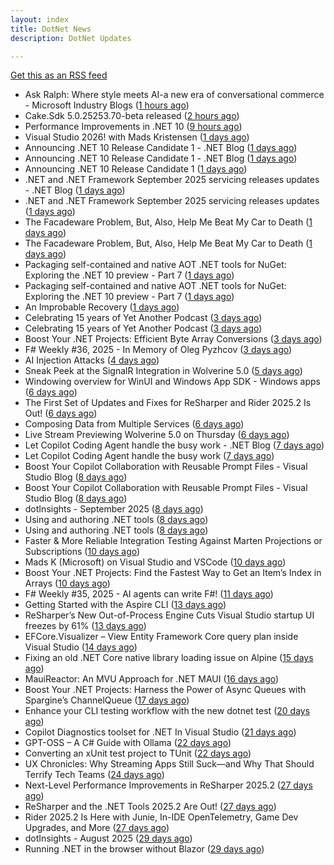```yaml
---
layout: index
title: DotNet News
description: DotNet Updates

---
```


[Get this as an RSS feed](/dotnet.rss)

<!-- news_marker starts -->
- Ask Ralph: Where style meets AI-a new era of conversational commerce - Microsoft Industry Blogs ([1 hours ago](https://dotnetkicks.com/r/729479?url=https://www.microsoft.com/en-us/industry/blog/retail/2025/09/09/ask-ralph-where-style-meets-ai-a-new-era-of-conversational-commerce/))
- Cake.Sdk 5.0.25253.70-beta released ([2 hours ago](https://dotnetkicks.com/r/729475?url=https://cakebuild.net/blog/2025/09/cake-sdk-net-rc1-update))
- Performance Improvements in .NET 10 ([9 hours ago](https://devblogs.microsoft.com/dotnet/performance-improvements-in-net-10/))
- Visual Studio 2026! with Mads Kristensen ([1 days ago](https://dotnetkicks.com/r/729393?url=https://jesseliberty.com/2025/09/09/visual-studio-2026-with-mads-kristensen/))
- Announcing .NET 10 Release Candidate 1 - .NET Blog ([1 days ago](https://dotnetkicks.com/r/729367?url=https://devblogs.microsoft.com/dotnet/dotnet-10-rc-1/))
- Announcing .NET 10 Release Candidate 1 - .NET Blog ([1 days ago](https://dotnetkicks.com/r/729363?url=https://devblogs.microsoft.com/dotnet/dotnet-10-rc-1/))
- Announcing .NET 10 Release Candidate 1 ([1 days ago](https://devblogs.microsoft.com/dotnet/dotnet-10-rc-1/))
- .NET and .NET Framework September 2025 servicing releases updates - .NET Blog ([1 days ago](https://dotnetkicks.com/r/729354?url=https://devblogs.microsoft.com/dotnet/dotnet-and-dotnet-framework-september-2025-servicing-updates/))
- .NET and .NET Framework September 2025 servicing releases updates ([1 days ago](https://devblogs.microsoft.com/dotnet/dotnet-and-dotnet-framework-september-2025-servicing-updates/))
- The Facadeware Problem, But, Also, Help Me Beat My Car to Death ([1 days ago](https://dotnetkicks.com/r/729327?url=https://daedtech.com/the-facadeware-problem-but-also-help-me-beat-my-car-to-death/))
- The Facadeware Problem, But, Also, Help Me Beat My Car to Death ([1 days ago](https://dotnetkicks.com/r/729323?url=https://daedtech.com/the-facadeware-problem-but-also-help-me-beat-my-car-to-death/))
- Packaging self-contained and native AOT .NET tools for NuGet: Exploring the .NET 10 preview - Part 7 ([1 days ago](https://dotnetkicks.com/r/729276?url=https://andrewlock.net/exploring-dotnet-10-preview-features-7-packaging-self-contained-and-native-aot-dotnet-tools-for-nuget/))
- Packaging self-contained and native AOT .NET tools for NuGet: Exploring the .NET 10 preview - Part 7 ([1 days ago](https://andrewlock.net/exploring-dotnet-10-preview-features-7-packaging-self-contained-and-native-aot-dotnet-tools-for-nuget/))
- An Improbable Recovery ([1 days ago](https://dotnetkicks.com/r/729268?url=https://textslashplain.com/2025/09/08/an-improbable-recovery/))
- Celebrating 15 years of Yet Another Podcast ([3 days ago](https://dotnetkicks.com/r/729155?url=https://jesseliberty.com/2025/09/07/celebrating-15-years-of-yet-another-podcast/))
- Celebrating 15 years of Yet Another Podcast ([3 days ago](https://dotnetkicks.com/r/729142?url=https://jesseliberty.com/2025/09/07/celebrating-15-years-of-yet-another-podcast/))
- Boost Your .NET Projects: Efficient Byte Array Conversions ([3 days ago](https://dotnettips.wordpress.com/2025/09/07/boost-your-net-projects-efficient-byte-array-conversions/))
- F# Weekly #36, 2025 - In Memory of Oleg Pyzhcov ([3 days ago](https://dotnetkicks.com/r/729107?url=https://sergeytihon.com/2025/09/06/f-weekly-36-2025-in-memory-of-oleg-pyzhcov/))
- AI Injection Attacks ([4 days ago](https://dotnetkicks.com/r/729106?url=https://textslashplain.com/2025/09/05/ai-injection-attacks/))
- Sneak Peek at the SignalR Integration in Wolverine 5.0 ([5 days ago](https://dotnetkicks.com/r/729074?url=https://jeremydmiller.com/2025/09/05/sneak-peek-at-the-signalr-integration-in-wolverine-5-0/))
- Windowing overview for WinUI and Windows App SDK - Windows apps ([6 days ago](https://dotnetkicks.com/r/728956?url=https://learn.microsoft.com/en-us/windows/apps/develop/ui-input/windowing-overview))
- The First Set of Updates and Fixes for ReSharper and Rider 2025.2 Is Out! ([6 days ago](https://blog.jetbrains.com/dotnet/2025/09/04/resharper-and-rider-2025-2-1-is-out/))
- Composing Data from Multiple Services ([6 days ago](https://dotnetkicks.com/r/728934?url=https://codeopinion.com/composing-data-from-multiple-services/))
- Live Stream Previewing Wolverine 5.0 on Thursday ([6 days ago](https://dotnetkicks.com/r/728887?url=https://jeremydmiller.com/2025/09/03/live-stream-previewing-wolverine-5-0-on-thursday/))
- Let Copilot Coding Agent handle the busy work - .NET Blog ([7 days ago](https://dotnetkicks.com/r/728879?url=https://devblogs.microsoft.com/dotnet/copilot-coding-agent-dotnet/))
- Let Copilot Coding Agent handle the busy work ([7 days ago](https://devblogs.microsoft.com/dotnet/copilot-coding-agent-dotnet/))
- Boost Your Copilot Collaboration with Reusable Prompt Files - Visual Studio Blog ([8 days ago](https://dotnetkicks.com/r/728787?url=https://devblogs.microsoft.com/visualstudio/boost-your-copilot-collaboration-with-reusable-prompt-files/))
- Boost Your Copilot Collaboration with Reusable Prompt Files - Visual Studio Blog ([8 days ago](https://dotnetkicks.com/r/728783?url=https://devblogs.microsoft.com/visualstudio/boost-your-copilot-collaboration-with-reusable-prompt-files/))
- dotInsights  -  September 2025 ([8 days ago](https://blog.jetbrains.com/dotnet/2025/09/02/dotinsights-september-2025/))
- Using and authoring .NET tools ([8 days ago](https://dotnetkicks.com/r/728763?url=https://andrewlock.net/using-and-authoring-dotnet-tools/))
- Using and authoring .NET tools ([8 days ago](https://andrewlock.net/using-and-authoring-dotnet-tools/))
- Faster &amp; More Reliable Integration Testing Against Marten Projections or Subscriptions ([10 days ago](https://dotnetkicks.com/r/728715?url=https://jeremydmiller.com/2025/08/19/faster-more-reliable-integration-testing-against-marten-projections-or-subscriptions/))
- Mads K (Microsoft) on Visual Studio and VSCode ([10 days ago](https://dotnetkicks.com/r/728714?url=https://jesseliberty.com/2025/08/31/mads-k-microsoft-on-visual-studio-and-vscode/))
- Boost Your .NET Projects: Find the Fastest Way to Get an Item’s Index in Arrays ([10 days ago](https://dotnettips.wordpress.com/2025/08/31/boost-your-net-projects-find-the-fastest-way-to-get-an-items-index-in-arrays/))
- F# Weekly #35, 2025 - AI agents can write F#! ([11 days ago](https://dotnetkicks.com/r/728676?url=https://sergeytihon.com/2025/08/30/f-weekly-35-2025-ai-agents-can-write-f/))
- Getting Started with the Aspire CLI ([13 days ago](https://devblogs.microsoft.com/dotnet/getting-started-with-the-aspire-cli/))
- ReSharper’s New Out-of-Process Engine Cuts Visual Studio startup UI freezes by 61% ([13 days ago](https://blog.jetbrains.com/dotnet/2025/08/28/resharper-s-new-out-of-process-engine-cuts-ui-freezes-in-visual-studio-by-80/))
- EFCore.Visualizer – View Entity Framework Core query plan inside Visual Studio ([14 days ago](https://devblogs.microsoft.com/dotnet/ef-core-visualizer-view-entity-framework-core-query-plan-inside-visual-studio/))
- Fixing an old .NET Core native library loading issue on Alpine ([15 days ago](https://andrewlock.net/fixing-an-old-dotnet-core-native-library-loading-issue-on-alpine/))
- MauiReactor: An MVU Approach for .NET MAUI ([16 days ago](https://devblogs.microsoft.com/dotnet/mauireactor-mvu-for-dotnet-maui/))
- Boost Your .NET Projects: Harness the Power of Async Queues with Spargine’s ChannelQueue ([17 days ago](https://dotnettips.wordpress.com/2025/08/24/boost-your-net-projects-harness-the-power-of-async-queues-with-spargines-channelqueue/))
- Enhance your CLI testing workflow with the new dotnet test ([20 days ago](https://devblogs.microsoft.com/dotnet/dotnet-test-with-mtp/))
- Copilot Diagnostics toolset for .NET In Visual Studio ([21 days ago](https://devblogs.microsoft.com/dotnet/github-copilot-diagnostics-toolset-for-dotnet-in-visual-studio/))
- GPT-OSS – A C# Guide with Ollama ([22 days ago](https://devblogs.microsoft.com/dotnet/gpt-oss-csharp-ollama/))
- Converting an xUnit test project to TUnit ([22 days ago](https://andrewlock.net/converting-an-xunit-project-to-tunit/))
- UX Chronicles: Why Streaming Apps Still Suck—and Why That Should Terrify Tech Teams ([24 days ago](https://dotnettips.wordpress.com/2025/08/17/ux-chronicles-why-streaming-apps-still-suck-and-why-that-should-terrify-tech-teams/))
- Next-Level Performance Improvements in ReSharper 2025.2 ([27 days ago](https://blog.jetbrains.com/dotnet/2025/08/14/resharper-performance-improvements-2025/))
- ReSharper and the .NET Tools 2025.2 Are Out! ([27 days ago](https://blog.jetbrains.com/dotnet/2025/08/14/resharper-and-the-net-tools-2025-2-are-out/))
- Rider 2025.2 Is Here with Junie, In-IDE OpenTelemetry, Game Dev Upgrades, and More ([27 days ago](https://blog.jetbrains.com/dotnet/2025/08/14/rider-2025-2-is-here-with-junie-in-ide-opentelemetry-game-dev-upgrades-and-more/))
- dotInsights  -  August 2025 ([29 days ago](https://blog.jetbrains.com/dotnet/2025/08/12/dotinsights-august-2025/))
- Running .NET in the browser without Blazor ([29 days ago](https://andrewlock.net/running-dotnet-in-the-browser-without-blazor/))

<!-- news_marker ends -->